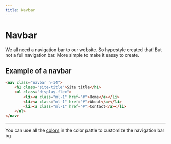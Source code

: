 ```yaml
---
title: Navbar
---
```


# Navbar

We all need a navigation bar to our website. So hypestyle created that! But not a full navigation bar. More simple to make it eassy to create.

## Example of a navbar

```html
<nav class="navbar h-14">
    <h1 class="site-title">Site title</h1>
    <ul class="display-flex">
        <li><a class="ml-1" href="#">Home</a></li>
        <li><a class="ml-1" href="#">About</a></li>
        <li><a class="ml-1" href="#">Contact</a></li>
    </ul>
</nav>
```

---

You can use all the [colors]("/docs/utilities/colors/pattle") in the color pattle to customize the navigation bar bg
